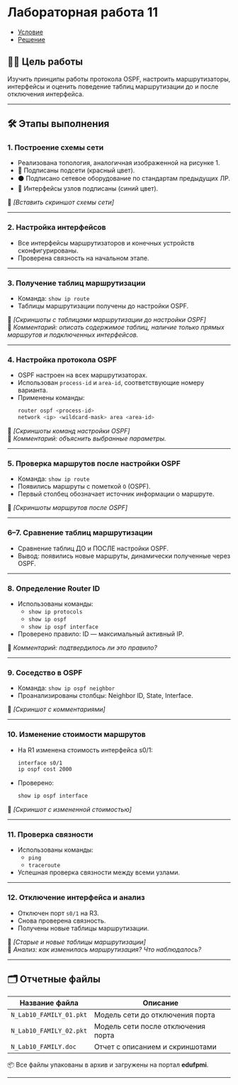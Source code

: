 # Лабораторная работа 11

- [Условие](https://temablag.github.io/BSU/computer_networks/lab11/lab11_theory.pdf)
- [Решение](https://temablag.github.io/BSU/computer_networks/lab11/lab11.pdf)

## 👨‍💻 Цель работы
Изучить принципы работы протокола OSPF, настроить маршрутизаторы, интерфейсы и оценить поведение таблиц маршрутизации до и после отключения интерфейса.

---

## 🛠 Этапы выполнения

### 1. Построение схемы сети
- Реализована топология, аналогичная изображенной на рисунке 1.
- 🔴 Подписаны подсети (красный цвет).
- ⚫ Подписано сетевое оборудование по стандартам предыдущих ЛР.
- 🔵 Интерфейсы узлов подписаны (синий цвет).

📸 *[Вставить скриншот схемы сети]*

---

### 2. Настройка интерфейсов
- Все интерфейсы маршрутизаторов и конечных устройств сконфигурированы.
- Проверена связность на начальном этапе.

---

### 3. Получение таблиц маршрутизации
- Команда: `show ip route`
- Таблицы маршрутизации получены до настройки OSPF.

📸 *[Скриншоты с таблицами маршрутизации до настройки OSPF]*  
💬 *Комментарий: описать содержимое таблиц, наличие только прямых маршрутов и подключенных интерфейсов.*

---

### 4. Настройка протокола OSPF
- OSPF настроен на всех маршрутизаторах.
- Использован `process-id` и `area-id`, соответствующие номеру варианта.
- Применены команды:
  ```bash
  router ospf <process-id>
  network <ip> <wildcard-mask> area <area-id>
  ```

📸 *[Скриншоты команд настройки OSPF]*  
💬 *Комментарий: объяснить выбранные параметры.*

---

### 5. Проверка маршрутов после настройки OSPF
- Команда: `show ip route`
- Появились маршруты с пометкой `O` (OSPF).
- Первый столбец обозначает источник информации о маршруте.

📸 *[Скриншоты маршрутов после OSPF]*

---

### 6–7. Сравнение таблиц маршрутизации
- Сравнение таблиц ДО и ПОСЛЕ настройки OSPF.
- Вывод: появились новые маршруты, динамически полученные через OSPF.

---

### 8. Определение Router ID
- Использованы команды:
  - `show ip protocols`
  - `show ip ospf`
  - `show ip ospf interface`
- Проверено правило: ID — максимальный активный IP.

💬 *Комментарий: подтвердилось ли это правило?*

---

### 9. Соседство в OSPF
- Команда: `show ip ospf neighbor`
- Проанализированы столбцы: Neighbor ID, State, Interface.

📸 *[Скриншот с комментариями]*

---

### 10. Изменение стоимости маршрутов
- На R1 изменена стоимость интерфейса s0/1:
  ```bash
  interface s0/1
  ip ospf cost 2000
  ```
- Проверено:
  ```bash
  show ip ospf interface
  ```

📸 *[Скриншот с измененной стоимостью]*

---

### 11. Проверка связности
- Использованы команды:
  - `ping`
  - `traceroute`
- Успешная проверка связности между всеми узлами.

---

### 12. Отключение интерфейса и анализ
- Отключен порт `s0/1` на R3.
- Снова проверена связность.
- Получены новые таблицы маршрутизации.

📸 *[Старые и новые таблицы маршрутизации]*  
💬 *Анализ: как изменилась маршрутизация? Что наблюдалось?*

---

## 🗂 Отчетные файлы

| Название файла | Описание |
|----------------|----------|
| `N_Lab10_FAMILY_01.pkt` | Модель сети до отключения порта |
| `N_Lab10_FAMILY_02.pkt` | Модель сети после отключения порта |
| `N_Lab10_FAMILY.doc`    | Отчет с описанием и скриншотами |

📦 Все файлы упакованы в архив и загружены на портал **edufpmi**.

---

